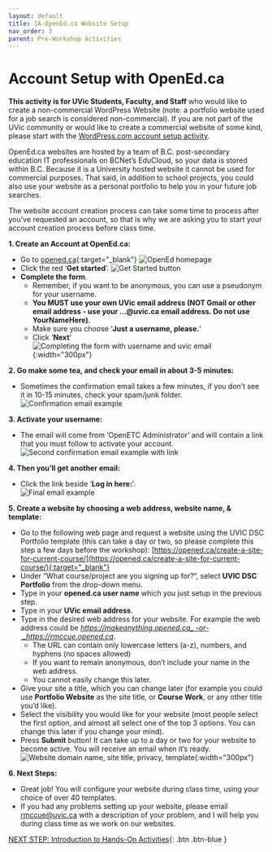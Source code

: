 ```yaml
---
layout: default
title: 1A-OpenEd.ca Website Setup
nav_order: 3
parent: Pre-Workshop Activities
---
```

# Account Setup with OpenEd.ca
**This activity is for UVic Students, Faculty, and Staff** who would like to create a non-commercial WordPress Website (note: a portfolio website used for a job search is considered non-commercial). If you are not part of the UVic community or would like to create a commercial website of some kind, please start with the [WordPress.com account setup activity](account-setup-post.html).

OpenEd.ca websites are hosted by a team of B.C. post-secondary education IT professionals on BCNet’s EduCloud, so your data is stored within B.C.  Because it is a University hosted website it cannot be used for commercial purposes. That said, in addition to school projects, you could also use your website as a personal portfolio to help you in your future job searches.

The website account creation process can take some time to process after you’ve requested an account, so that is why we are asking you to start your account creation process before class time.

**1. Create an Account at OpenEd.ca:**
  - Go to [opened.ca](https://opened.ca/){:target="_blank"} 
  ![OpenEd homepage](/images/opened-setup-01.png)
  - Click the red ‘**Get started**’.
  ![Get Started button](/images/opened-setup-02.png)
  - **Complete the form**.
    - Remember, if you want to be anonymous, you can use a pseudonym for your username.
    - **You MUST use your own UVic email address (NOT Gmail or other email address - use your …@uvic.ca email address. Do not use YourNameHere)**.
    - Make sure you choose ‘**Just a username, please.**’
    - Click ‘**Next**’<br>
   ![Completing the form with username and uvic email](/images/opened-setup-03b.png){:width="300px"}

**2. Go make some tea, and check your email in about 3-5 minutes:**
  - Sometimes the confirmation email takes a few minutes, if you don’t see it in 10-15 minutes, check your spam/junk folder.<br>
  ![Confirmation email example](/images/opened-setup-05.png)
 
**3. Activate your username:**
   - The email will come from ‘OpenETC Administrator’ and will contain a link that you must follow to activate your account.<br>
   ![Second confirmation email example with link](/images/opened-setup-06c.png)

**4. Then you’ll get another email:**
   - Click the link beside ‘**Log in here:**’.<br>
   ![Final email example](/images/opened-setup-07b.png)

**5. Create a website by choosing a web address, website name, & template:**  
  - Go to the following web page and request a website using the UVIC DSC Portfolio template (this can take a day or two, so please complete this step a few days before the workshop): [https://opened.ca/create-a-site-for-current-course/](https://opened.ca/create-a-site-for-current-course/){:target="_blank"}
  - Under “What course/project are you signing up for?”, select **UVIC DSC Portfolio** from the drop-down menu.
  - Type in your **opened.ca user name** which you just setup in the previous step.
  - Type in your **UVic email address**.
  - Type in the desired web address for your website. For example the web address could be _https://makeanything.opened.ca_ -or- _https://rmccue.opened.ca_. 
    - The URL can contain only lowercase letters (a-z), numbers, and hyphens (no spaces allowed)
    - If you want to remain anonymous, don’t include your name in the web address.
    - You cannot easily change this later.
  - Give your site a title, which you can change later (for example you could use **Portfolio Website** as the site title, or **Course Work**, or any other title you’d like).
  - Select the visibility you would like for your website (most people select the first option, and almost all select one of the top 3 options. You can change this later if you change your mind).
  - Press **Submit** button! It can take up to a day or two for your website to become active. You will receive an email when it’s ready.<br>
  ![Website domain name, site title, privacy, template](/images/opened-class-signup.png){:width="300px"}
  
**6. Next Steps:**
   - Great job! You will configure your website during class time, using your choice of over 40 templates.
   - If you had any problems setting up your website, please email rmccue@uvic.ca with a description of your problem, and I will help you during class time as we work on our websites.

[NEXT STEP: Introduction to Hands-On Activities](activities-intro.html){: .btn .btn-blue }
